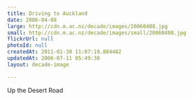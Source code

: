 ```yaml
---
title: Driving to Auckland
date: 2006-04-08
large: http://cdn.m.ac.nz/decade/images/20060408.jpg
small: http://cdn.m.ac.nz/decade/images/small/20060408.jpg
flickrUrl: null
photoId: null
createdAt: 2011-01-30 11:07:19.884482
updatedAt: 2006-07-11 05:49:30
layout: decade-image

---
```

Up the Desert Road
